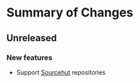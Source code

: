 # Summary of Changes

## Unreleased

### New features

- Support [Sourcehut][1] repositories


[1]: https://sr.ht/
